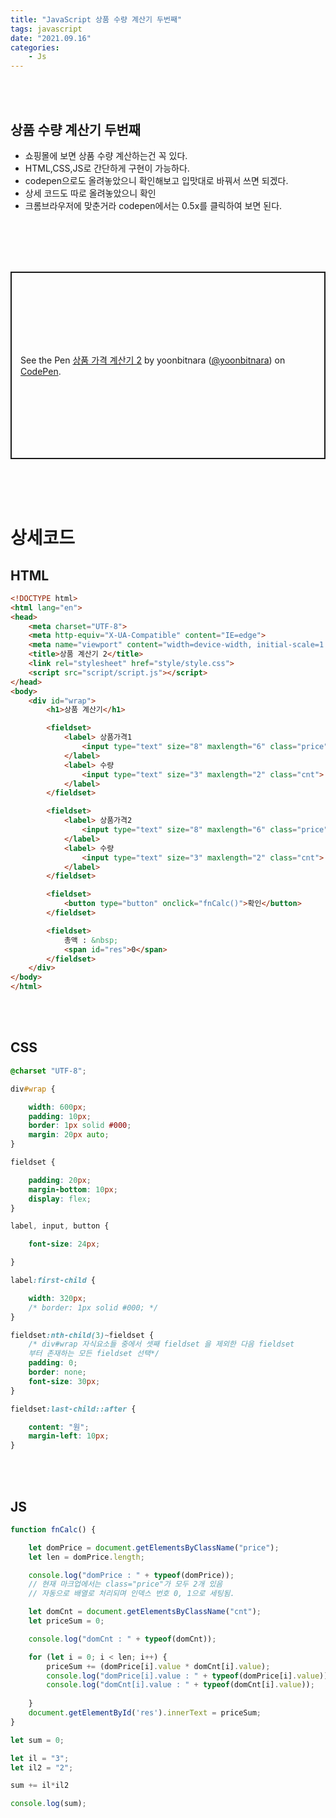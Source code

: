 ```yaml
---
title: "JavaScript 상품 수량 계산기 두번째"
tags: javascript
date: "2021.09.16"
categories: 
    - Js
---
```


<br>
<br>

## 상품 수량 계산기 두번째
- 쇼핑몰에 보면 상품 수량 계산하는건 꼭 있다.
- HTML,CSS,JS로 간단하게 구현이 가능하다.
- codepen으로도 올려놓았으니 확인해보고 입맛대로 바꿔서 쓰면 되겠다.
- 상세 코드도 따로 올려놓았으니 확인
- 크롬브라우저에 맞춘거라 codepen에서는 0.5x를 클릭하여 보면 된다.

<br>
<br>
<br>
<br>


<p class="codepen" data-height="300" data-theme-id="dark" data-default-tab="html,result" data-slug-hash="bGRYrPP" data-user="yoonbitnara" style="height: 300px; box-sizing: border-box; display: flex; align-items: center; justify-content: center; border: 2px solid; margin: 1em 0; padding: 1em;">
  <span>See the Pen <a href="https://codepen.io/yoonbitnara/pen/bGRYrPP">
  상품 가격 계산기 2</a> by yoonbitnara (<a href="https://codepen.io/yoonbitnara">@yoonbitnara</a>)
  on <a href="https://codepen.io">CodePen</a>.</span>
</p>
<script async src="https://cpwebassets.codepen.io/assets/embed/ei.js"></script>

<br>
<br>
<br>

# 상세코드

## HTML
```html
<!DOCTYPE html>
<html lang="en">
<head>
    <meta charset="UTF-8">
    <meta http-equiv="X-UA-Compatible" content="IE=edge">
    <meta name="viewport" content="width=device-width, initial-scale=1.0">
    <title>상품 계산기 2</title>
    <link rel="stylesheet" href="style/style.css">
    <script src="script/script.js"></script>
</head>
<body>
    <div id="wrap">
        <h1>상품 계산기</h1>

        <fieldset>
            <label> 상품가격1
                <input type="text" size="8" maxlength="6" class="price">
            </label>
            <label> 수량
                <input type="text" size="3" maxlength="2" class="cnt">
            </label>
        </fieldset>

        <fieldset>
            <label> 상품가격2
                <input type="text" size="8" maxlength="6" class="price">
            </label>
            <label> 수량
                <input type="text" size="3" maxlength="2" class="cnt">
            </label>
        </fieldset>

        <fieldset>
            <button type="button" onclick="fnCalc()">확인</button>
        </fieldset>

        <fieldset>
            총액 : &nbsp;
            <span id="res">0</span>
        </fieldset>
    </div>
</body>
</html>
```

<br>
<br>

## CSS
```css
@charset "UTF-8";

div#wrap {

    width: 600px;
    padding: 10px;
    border: 1px solid #000;
    margin: 20px auto;
}

fieldset {

    padding: 20px;
    margin-bottom: 10px;
    display: flex;
}

label, input, button {

    font-size: 24px;

}

label:first-child {

    width: 320px;
    /* border: 1px solid #000; */
}

fieldset:nth-child(3)~fieldset {
    /* div#wrap 자식요소들 중에서 셋째 fieldset 을 제외한 다음 fieldset
    부터 존재하는 모든 fieldset 선택*/
    padding: 0;
    border: none;
    font-size: 30px;
}

fieldset:last-child::after {

    content: "원";
    margin-left: 10px;
}
```

<br>
<br>

## JS
```js
function fnCalc() {

    let domPrice = document.getElementsByClassName("price");
    let len = domPrice.length;

    console.log("domPrice : " + typeof(domPrice));
    // 현재 마크업에서는 class="price"가 모두 2개 있음
    // 자동으로 배열로 처리되며 인덱스 번호 0, 1으로 세팅됨.

    let domCnt = document.getElementsByClassName("cnt");
    let priceSum = 0;

    console.log("domCnt : " + typeof(domCnt));

    for (let i = 0; i < len; i++) {
        priceSum += (domPrice[i].value * domCnt[i].value);
        console.log("domPrice[i].value : " + typeof(domPrice[i].value));
        console.log("domCnt[i].value : " + typeof(domCnt[i].value));
        
    }
    document.getElementById('res').innerText = priceSum;
}

let sum = 0;

let il = "3";
let il2 = "2";

sum += il*il2

console.log(sum);
```

<br>
<br>
